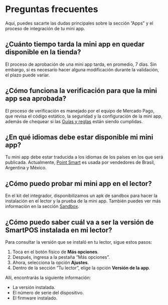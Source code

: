 # Preguntas frecuentes

Aquí, puedes sacarte las dudas principales sobre la sección ”Apps” y el proceso de integración de tu mini app.

## ¿Cuánto tiempo tarda la mini app en quedar disponible en la tienda?

El proceso de aprobación de una mini app tarda, en promedio, 7 días. Sin embargo, si es necesario hacer alguna modificación durante la validación, el plazo puede variar.

## ¿Cómo funciona la verificación para que la mini app sea aprobada?

El proceso de verificación es manejado por el equipo de Mercado Pago, que revisa el código estático, la seguridad y la configuración de la mini app, además de chequear si las [Guías y reglas](/developers/es/docs/mini-apps/requirements/general) están siendo cumplidas.

## ¿En qué idiomas debe estar disponible mi mini app?

Tu mini app debe estar traducida a los idiomas de los países en los que será publicada. Actualmente, [Point Smart](/developers/es/docs/mp-point/integration-configuration/integrate-with-pdv/introduction) es usada por vendedores de Brasil, Argentina y México.

## ¿Cómo puedo probar mi mini app en el lector?

En el kit del integrador, disponibilizamos un apk de sandbox para hacer la instalación en el lector y la prueba de la mini app. También puedes ver más información en la sección [Sandbox](/developers/pt/docs/mini-apps/sandbox).

## ¿Cómo puedo saber cuál va a ser la versión de SmartPOS instalada en mi lector?

Para consultar la versión que se instaló en tu lector, sigue estos pasos:

1. Toca en el botón físico de **Más opciones**.
2. Después, ingresa a la pestaña ”Más opciones”.
3. Ahora, selecciona la opción **Ajustes**.
4. Dentro de la sección ”Tu lector”, elige la opción **Versión de la app**.

Allí, encontrarás la siguiente información:

* La versión instalada.
* El número de serie del dispositivo.
* El firmware instalado.